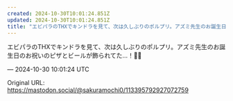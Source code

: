 ```yaml
---
created: 2024-10-30T10:01:24.851Z
updated: 2024-10-30T10:01:24.851Z
title: "エビパラのTHXでキンドラを見て、次は久しぶりのポルプリ。アズミ先生のお誕生日の[...]"
---
```


<p>エビパラのTHXでキンドラを見て、次は久しぶりのポルプリ。アズミ先生のお誕生日のお祝いのピザとビールが飾られてた…！🍕🍻</p>

&mdash; 2024-10-30 10:01:24 UTC

Original URL: https://mastodon.social/@sakuramochi0/113395792927072759
